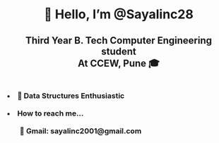   <h1 align="center" font ="20px">👋 Hello, I’m @Sayalinc28</h1>
  <h2 align="center"<br> Third Year B. Tech Computer Engineering student<br> At CCEW, Pune  🎓</h2>
  <h3> <br>
    <li>👀 Data Structures Enthusiastic </li><br>
    <li> How to reach me... <br><br>
      <ul>
           📧 Gmail:  sayalinc2001@gmail.com<br>         
  </li>
</h3>
<!---
Sayalinc28/Sayalinc28 is a ✨ special ✨ repository because its `README.md` (this file) appears on your GitHub profile.
You can click the Preview link to take a look at your changes.
--->
